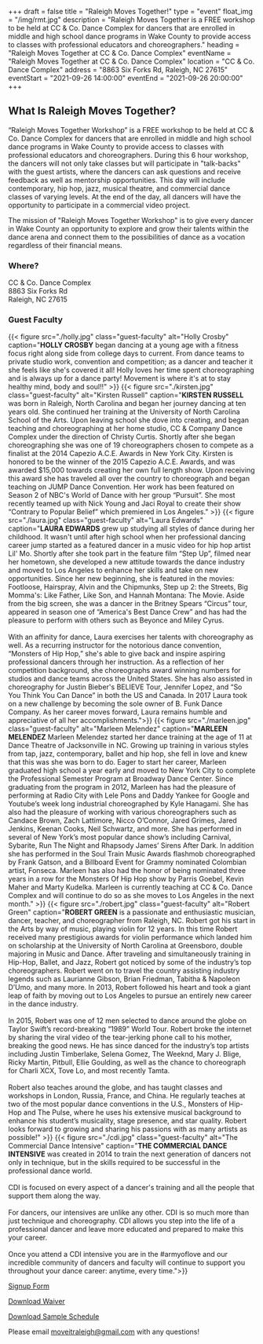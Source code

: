 +++
draft = false
title = "Raleigh Moves Together!"
type = "event"
float_img = "/img/rmt.jpg"
description = "Raleigh Moves Together is a FREE workshop to be held at CC & Co. Dance Complex for dancers that are enrolled in middle and high school dance programs in Wake County to provide access to classes with professional educators and choreographers."
heading = "Raleigh Moves Together at CC & Co. Dance Complex"
eventName = "Raleigh Moves Together at CC & Co. Dance Complex"
location = "CC & Co. Dance Complex"
address = "8863 Six Forks Rd, Raleigh, NC 27615"
eventStart = "2021-09-26 14:00:00"
eventEnd = "2021-09-26 20:00:00"
+++

## What Is Raleigh Moves Together?

“Raleigh Moves Together Workshop” is a FREE workshop to be held at CC & Co. Dance Complex for dancers that are enrolled in middle and high school dance programs in Wake County to provide access to classes with professional educators and choreographers. During this 6 hour workshop, the dancers will not only take classes but will participate in "talk-backs" with the guest artists, where the dancers can ask questions and receive feedback as well as mentorship opportunities.  This day will include contemporary, hip hop, jazz, musical theatre, and commercial dance classes of varying levels. At the end of the day, all dancers will have the opportunity to participate in a commercial video project.

The mission of "Raleigh Moves Together Workshop" is to give every dancer in Wake County an opportunity to explore and grow their talents within the dance arena and connect them to the possibilities of dance as a vocation regardless of their financial means.

### Where?
CC & Co. Dance Complex \
8863 Six Forks Rd \
Raleigh, NC 27615

### Guest Faculty
  {{< figure src="./holly.jpg" class="guest-faculty" alt="Holly Crosby" caption="**HOLLY CROSBY** began dancing at a young age with a fitness focus right along side from college days to current. From dance teams to private studio work, convention and competition; as a dancer and teacher it she feels like she's covered it all! Holly loves her time spent choreographing and is always up for a dance party! Movement is where it's at to stay healthy mind, body and soul!!" >}}
  {{< figure src="./kirsten.jpg" class="guest-faculty" alt="Kirsten Russell" caption="**KIRSTEN RUSSELL** was born in Raleigh, North Carolina and began her journey dancing at ten years old. She continued her training at the University of North Carolina School of the Arts. Upon leaving school she dove into creating, and began teaching and choreographing at her home studio, CC & Company Dance Complex under the direction of Christy Curtis. Shortly after she began choreographing she was one of 19 choreographers chosen to compete as a finalist at the 2014 Capezio A.C.E. Awards in New York City. Kirsten is honored to be the winner of the 2015 Capezio A.C.E. Awards, and was awarded $15,000 towards creating her own full length show. Upon receiving this award she has traveled all over the country to choreograph and began teaching on JUMP Dance Convention. Her work has been featured on Season 2 of NBC's World of Dance with her group “Pursuit”. She most recently teamed up with Nick Young and Jaci Royal to create their show “Contrary to Popular Belief” which premiered in Los Angeles." >}}
  {{< figure src="./laura.jpg" class="guest-faculty" alt="Laura Edwards" caption="**LAURA EDWARDS** grew up studying all styles of dance during her childhood. It wasn't until after high school when her professional dancing career jump started as a featured dancer in a music video for hip hop artist Lil' Mo. Shortly after she took part in the feature film “Step Up”, filmed near her hometown, she developed a new attitude towards the dance industry and moved to Los Angeles to enhance her skills and take on new opportunities. Since her new beginning, she is featured in the movies: Footloose, Hairspray, Alvin and the Chipmunks, Step up 2: the Streets, Big Momma's: Like Father, Like Son, and Hannah Montana: The Movie. Aside from the big screen, she was a dancer in the Britney Spears “Circus” tour, appeared in season one of “America's Best Dance Crew” and has had the pleasure to perform with others such as Beyonce and Miley Cyrus.<br><br>With an affinity for dance, Laura exercises her talents with choreography as well. As a recurring instructor for the notorious dance convention, “Monsters of Hip Hop,” she's able to give back and inspire aspiring professional dancers through her instruction. As a reflection of her competition background, she choreographs award winning numbers for studios and dance teams across the United States. She has also assisted in choreography for Justin Bieber's BELIEVE Tour, Jennifer Lopez, and “So You Think You Can Dance” in both the US and Canada. In 2017 Laura took on a new challenge by becoming the sole owner of B. Funk Dance Company. As her career moves forward, Laura remains humble and appreciative of all her accomplishments.">}}
  {{< figure src="./marleen.jpg" class="guest-faculty" alt="Marleen Melendez" caption="**MARLEEN MELENDEZ** Marleen Melendez started her dance training at the age of 11 at Dance Theatre of Jacksonville in NC. Growing up training in various styles from tap, jazz, contemporary, ballet and hip hop, she fell in love and knew that this was she was born to do. Eager to start her career, Marleen graduated high school a year early and moved to New York City to complete the Professional Semester Program at Broadway Dance Center. Since graduating from the program in 2012, Marleen has had the pleasure of performing at Radio City with Lele Pons and Daddy Yankee for Google and Youtube’s week long industrial choreographed by Kyle Hanagami. She has also had the pleasure of working with various choreographers such as Candace Brown, Zach Lattimore, Nicco O’Connor, Jared Grimes, Jared Jenkins, Keenan Cooks, Neil Schwartz, and more. She has performed in several of New York’s most popular dance show’s including Carnival, Sybarite, Run The Night and Rhapsody James’ Sirens After Dark. In addition she has performed in the Soul Train Music Awards flashmob choreographed by Frank Gatson, and a Billboard Event for Grammy nominated Colombian artist, Fonseca. Marleen has also had the honor of being nominated three years in a row for the Monsters Of Hip Hop show by Parris Goebel, Kevin Maher and Marty Kudelka. Marleen is currently teaching at CC & Co. Dance Complex and will continue to do so as she moves to Los Angeles in the next month." >}}
  {{< figure src="./robert.jpg" class="guest-faculty" alt="Robert Green" caption="**ROBERT GREEN** is a passionate and enthusiastic musician, dancer, teacher, and choreographer from Raleigh, NC. Robert got his start in the Arts by way of music, playing violin for 12 years. In this time Robert received many prestigious awards for violin performance which landed him on scholarship at the University of North Carolina at Greensboro, double majoring in Music and Dance. After traveling and simultaneously training in Hip-Hop, Ballet, and Jazz, Robert got noticed by some of the industry’s top choreographers. Robert went on to travel the country assisting industry legends such as Laurianne Gibson, Brian Friedman, Tabitha & Napoleon D’Umo, and many more. In 2013, Robert followed his heart and took a giant leap of faith by moving out to Los Angeles to pursue an entirely new career in the dance industry.<br><br>  In 2015, Robert was one of 12 men selected to dance around the globe on Taylor Swift’s record-breaking “1989” World Tour. Robert broke the internet by sharing the viral video of the tear-jerking phone call to his mother, breaking the good news. He has since danced for the industry’s top artists including Justin Timberlake, Selena Gomez, The Weeknd, Mary J. Blige, Ricky Martin, Pitbull, Ellie Goulding, as well as the chance to choreograph for Charli XCX, Tove Lo, and most recently Tamta.<br><br>Robert also teaches around the globe, and has taught classes and workshops in London, Russia, France, and China. He regularly teaches at two of the most popular dance conventions in the U.S., Monsters of Hip-Hop and The Pulse, where he uses his extensive musical background to enhance his student’s musicality, stage presence, and star quality. Robert looks forward to growing and sharing his passions with as many artists as possible!" >}}
  {{< figure src="./cdi.jpg" class="guest-faculty" alt="The Commercial Dance Intensive" caption="**THE COMMERCIAL DANCE INTENSIVE** was created in 2014 to train the next generation of dancers not only in technique, but in the skills required to be successful in the professional dance world.<br><br>CDI is focused on every aspect of a dancer's training and all the people that support them along the way.<br><br>For dancers, our intensives are unlike any other. CDI is so much more than just technique and choreography. CDI allows you step into the life of a professional dancer and leave more educated and prepared to make this your career.<br><br>Once you attend a CDI intensive you are in the #armyoflove and our incredible community of dancers and faculty will continue to support you throughout your dance career: anytime, every time.">}}

<a href="https://docs.google.com/forms/d/e/1FAIpQLSdlXCorYaMnpCCupQOO9T67uteiDr0D_9Ox9Xqzumc6aXQfSw/viewform" class="button button-primary button-large">Signup Form</a>

<a href="./Raleigh%20Moves%20Together%20Waiver.pdf" class="button button-primary button-large">Download Waiver</a>

<a href="./Raleigh%20Moves%20Together%20Sample%20Schedule.pdf" class="button button-primary button-large">Download Sample Schedule</a>

Please email <a href="mailto:moveitraleigh@gmail.com">moveitraleigh@gmail.com</a> with any questions!
